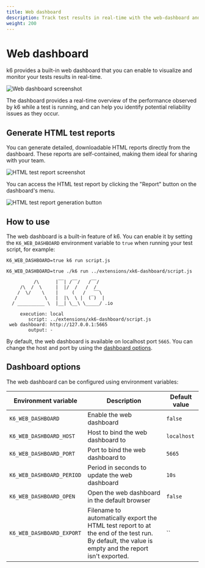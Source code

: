 ```yaml
---
title: Web dashboard
description: Track test results in real-time with the web-dashboard and generate HTML test reports directly from your web browser.
weight: 200
---
```


# Web dashboard

k6 provides a built-in web dashboard that you can enable to visualize and monitor your tests results in real-time.

![Web dashboard screenshot](/media/docs/k6-oss/web-dashboard-overview.png)

The dashboard provides a real-time overview of the performance observed by k6 while a test is running, and can help you identify potential reliability issues as they occur.

## Generate HTML test reports

You can generate detailed, downloadable HTML reports directly from the dashboard. These reports are self-contained, making them ideal for sharing with your team.

![HTML test report screenshot](/media/docs/k6-oss/web-dashboard-report.png)

You can access the HTML test report by clicking the "Report" button on the dashboard's menu.

![HTML test report generation button](/media/docs/k6-oss/web-dashboard-report-button.png)

## How to use

The web dashboard is a built-in feature of k6. You can enable it by setting the `K6_WEB_DASHBOARD` environment variable to `true` when running your test script, for example:

```shell
K6_WEB_DASHBOARD=true k6 run script.js
```

```shell
K6_WEB_DASHBOARD=true ./k6 run ../extensions/xk6-dashboard/script.js

          /\      |‾‾| /‾‾/   /‾‾/
     /\  /  \     |  |/  /   /  /
    /  \/    \    |     (   /   ‾‾\
   /          \   |  |\  \ |  (‾)  |
  / __________ \  |__| \__\ \_____/ .io

     execution: local
        script: ../extensions/xk6-dashboard/script.js
 web dashboard: http://127.0.0.1:5665
        output: -
```

By default, the web dashboard is available on localhost port `5665`. You can change the host and port by using the [dashboard options](#dashboard-options).

## Dashboard options

The web dashboard can be configured using environment variables:

| Environment variable               | Description                                   | Default value |
| ---------------------------------- | --------------------------------------------- | ------------- |
| `K6_WEB_DASHBOARD`                 | Enable the web dashboard                      | `false`       |
| `K6_WEB_DASHBOARD_HOST`            | Host to bind the web dashboard to             | `localhost`   |
| `K6_WEB_DASHBOARD_PORT`            | Port to bind the web dashboard to             | `5665`        |
| `K6_WEB_DASHBOARD_PERIOD`          | Period in seconds to update the web dashboard | `10s`         |
| `K6_WEB_DASHBOARD_OPEN`            | Open the web dashboard in the default browser | `false`       |
| `K6_WEB_DASHBOARD_EXPORT `                 | Filename to automatically export the HTML test report to at the end of the test run. By default, the value is empty and the report isn't exported.                      | ``       |
